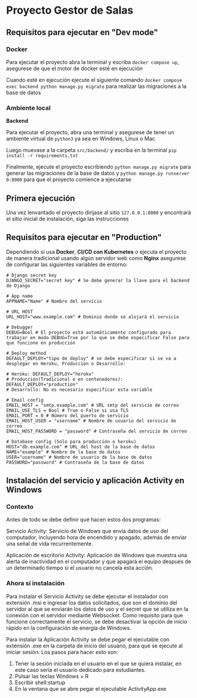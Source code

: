 # Proyecto Gestor de Salas

## Requisitos para ejecutar en "Dev mode"

### Docker

Para ejecutar el proyecto abra la terminal y escriba `docker compose up`, asegurese de que el motor de docker esté en ejecución

Cuando esté en ejecución ejecute el siguiente comando `docker compose exec backend python manage.py migrate` para realizar las migraciones a la base de datos

### Ambiente local

**Backend**

Para ejecutar el proyecto, abra una terminal y asegurese de tener un ambiente virtual de `python3` ya sea en Windows, Linux o Mac

Luego muevase a la carpeta `src/backend/` y escriba en la terminal `pip install -r requirements.txt`

Finalmente, ejecute el proyecto escribiendo `python manage.py migrate` para generar las migraciones de la base de datos y `python manage.py runserver 0:8000` para que el proyecto comience a ejecutarse

## Primera ejecución

Una vez lenvantado el proyecto dirijase al sitio `127.0.0.1:8000` y encontrará el sitio inicial de instalación, siga las instrucciones

## Requisitos para ejecutar en "Production"

Dependiendo si usa **Docker**, **CI/CD con Kubernetes** o ejecuta el proyecto de manera tradicional usando algún servidor web como **Nginx** asegurese de configurar las siguientes variables de entorno:

``` config
# Django secret key
DJANGO_SECRET="secret key" # Se debe generar la llave para el backend de Django

# App name
APPNAME="Name" # Nombre del servicio

# URL HOST
URL_HOST="www.example.com" # Dominio donde se alojará el servicio

# Debugger
DEBUG=Bool # El proyecto está automáticamente configurado para trabajar en modo DEBUG=True por lo que se debe especificar False para que funcione en producción

# Deploy method
DEFAULT_DEPLOY="tipo de deploy" # se debe especificar si se va a desplegar en Heroku, Produccion o Desarrollo:

# Heroku: DEFAULT_DEPLOY="heroku"
# Producción(Tradicional o en contenedores): DEFAULT_DEPLOY="production"
# Desarrollo: No es necesario especificar esta variable

# Email config
EMAIL_HOST = "smtp.example.com" # URL smtp del servicio de correo
EMAIL_USE_TLS = Bool # True o False si usa TLS
EMAIL_PORT = 0 # Número del puerto de servicio
EMAIL_HOST_USER = "username" # Nombre de usuario del servicio de correo
EMAIL_HOST_PASSWORD = "password" # Contraseña del servicio de correo

# Database config (Solo para producción o heroku)
HOST="db.example.com" # URL del host de la base de datos
NAME="example" # Nombre de la base de datos
USER="username" # Nombre de usuario de la base de datos
PASSWORD="password" # Contraseña de la base de datos

```

## Instalación del servicio y aplicación Activity en Windows

### Contexto

Antes de todo se debe definir qué hacen estos dos programas:

Servicio Activity: Servicio de Windows que envía datos de uso del computador, incluyendo hora de encendido y apagado, además de enviar una señal de vida recurrentemente.

Aplicación de escritorio Activity: Aplicación de Windows que muestra una alerta de inactividad en el computador y que apagará el equipo después de un determinado tiempo si el usuario no cancela esta acción.

### Ahora sí instalación

Para instalar el Servicio Activity se debe ejecutar el instalador con extensión .msi e ingresar los datos solicitados, que son el dominio del servidor al que se enviarán los datos de uso y el secret que se utiliza en la conexión con el servidor mediante Websocket. Como requisito para que funcione correctamente el servicio, se debe desactivar la opción de inicio rápido en la configuración de energía de Windows.

Para instalar la Aplicación Activity se debe pegar el ejecutable con extensión .exe en la carpeta de inicio del usuario, para que se ejecute al iniciar sesión. Los pasos para hacer esto son:

1. Tener la sesión iniciada en el usuario en el que se quiera instalar, en este caso sería el usuario dedicado para estudiantes.
2. Pulsar las teclas Windows + R
3. Escribir shell:startup
4. En la ventana que se abre pegar el ejecutable ActivityApp.exe
